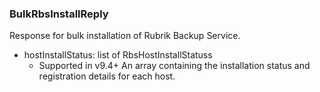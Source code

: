 ### BulkRbsInstallReply
Response for bulk installation of Rubrik Backup Service.

- hostInstallStatus: list of RbsHostInstallStatuss
  - Supported in v9.4+
An array containing the installation status and registration details for each host.
